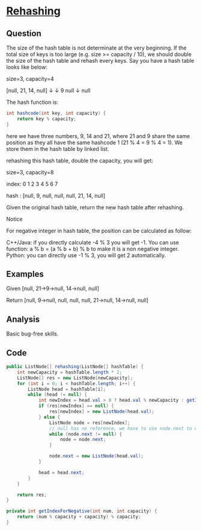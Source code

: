 # [Rehashing](http://www.lintcode.com/en/problem/rehashing/#)

## Question

The size of the hash table is not determinate at the very beginning. If the total size of keys is too large (e.g. size >= capacity / 10), we should double the size of the hash table and rehash every keys. Say you have a hash table looks like below:

size=3, capacity=4

[null, 21, 14, null]
       ↓    ↓
       9   null
       ↓
      null

The hash function is:

```java
int hashcode(int key, int capacity) {
    return key % capacity;
}
```

here we have three numbers, 9, 14 and 21, where 21 and 9 share the same position as they all have the same hashcode 1 (21 % 4 = 9 % 4 = 1). We store them in the hash table by linked list.

rehashing this hash table, double the capacity, you will get:

size=3, capacity=8

index:   0    1    2    3     4    5    6   7

hash : [null, 9, null, null, null, 21, 14, null]

Given the original hash table, return the new hash table after rehashing.

Notice

For negative integer in hash table, the position can be calculated as follow:

C++/Java: if you directly calculate -4 % 3 you will get -1. You can use function: a % b = (a % b + b) % b to make it is a non negative integer.
Python: you can directly use -1 % 3, you will get 2 automatically.

## Examples

Given [null, 21->9->null, 14->null, null]

Return [null, 9->null, null, null, null, 21->null, 14->null, null]

## Analysis

Basic bug-free skills.

## Code

```java
public ListNode[] rehashing(ListNode[] hashTable) {
    int newCapacity = hashTable.length * 2;
    ListNode[] res = new ListNode[newCapacity];
    for (int i = 0; i < hashTable.length; i++) {
        ListNode head = hashTable[i];
        while (head != null) {
            int newIndex = head.val > 0 ? head.val % newCapacity : getIndexForNegative(head.val, newCapacity);
            if (res[newIndex] == null) {
                res[newIndex] = new ListNode(head.val);
            } else {
                ListNode node = res[newIndex];
                // null has no reference, we have to use node.next to determine
                while (node.next != null) {
                    node = node.next;
                }

                node.next = new ListNode(head.val);
            }

            head = head.next;
        }
    }

    return res;
}

private int getIndexForNegative(int num, int capacity) {
    return (num % capacity + capacity) % capacity;
}
```